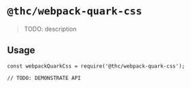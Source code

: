 # `@thc/webpack-quark-css`

> TODO: description

## Usage

```
const webpackQuarkCss = require('@thc/webpack-quark-css');

// TODO: DEMONSTRATE API
```
